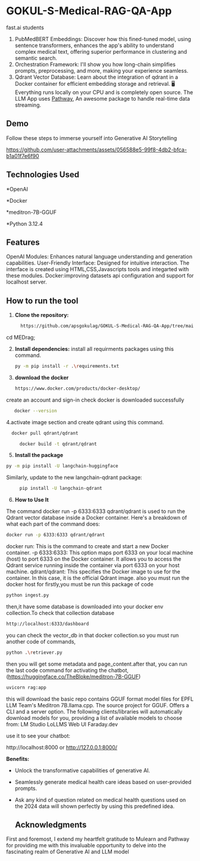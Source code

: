 # GOKUL-S-Medical-RAG-QA-App
fast.ai students

1. PubMedBERT Embeddings: Discover how this fined-tuned model, using sentence transformers, enhances the app's ability to understand complex medical text, offering superior performance in clustering and semantic search.
2. Orchestration Framework: I'll show you how long-chain simplifies prompts, preprocessing, and more, making your experience seamless.
3. Qdrant Vector Database: Learn about the integration of qdrant in a Docker container for efficient embedding storage and retrieval.
 🖥️ Everything runs locally on your CPU and is completely open source.
The LLM App uses [Pathway](https://pathway.com/), An awesome package to handle real-time data streaming.

## Demo
Follow these steps to immerse yourself into Generative AI Storytelling

https://github.com/user-attachments/assets/056588e5-99f8-4db2-bfca-b1a01f7e6f90


## Technologies Used
*OpenAI

*Docker

*meditron-7B-GGUF

*Python 3.12.4  

## Features
OpenAI Modules: Enhances natural language understanding and generation capabilities.
User-Friendly Interface: Designed for intuitive interaction. The interface is created using HTML,CSS,Javascripts tools and integarted with these modules.
Docker:improving datasets api configuration and support for localhost server.



## How to run the tool
1. **Clone the repository:**
 
   ```bash
     https://github.com/apsgokulag/GOKUL-S-Medical-RAG-QA-App/tree/main/MEDrag
   ```
   
cd MEDrag;

2. **Install dependencies:**
   install all requirments packages using this command.
   
    ```bash
   py -m pip install -r .\requirements.txt
   ```
3. **download the docker**

      ```bash
   https://www.docker.com/products/docker-desktop/
      ```
create an account and sign-in
check docker is downloaded successfully

```bash
   docker --version 
 ```

4.activate image section and create qdrant using this command.

   ```bash
     docker pull qdrant/qdrant
   ```

  ```bash
       docker build -t qdrant/qdrant
   ```
     

    
5. **Install the package**
   
  ```bash
  py -m pip install -U langchain-huggingface 
  ```

Similarly, update to the new langchain-qdrant package:

  ```bash
       pip install -U langchain-qdrant
  ```
6. **How to Use It**

The command docker run -p 6333:6333 qdrant/qdrant is used to run the Qdrant vector database inside a Docker container. Here's a breakdown of what each part of the command does:
 ```bash
docker run -p 6333:6333 qdrant/qdrant
  ```
docker run: This is the command to create and start a new Docker container.
-p 6333:6333: This option maps port 6333 on your local machine (host) to port 6333 on the Docker container. It allows you to access the Qdrant service running inside the container via port 6333 on your host machine.
qdrant/qdrant: This specifies the Docker image to use for the container. In this case, it is the official Qdrant image.
also you must run the docker host for 
 firstly,you must be run this package of code
 
    
 ```bash
 python ingest.py
  ```
  

 then,it have some database is downloaded into your docker env collection.To check that collection database 

```bash
http://localhost:6333/dashboard
  ```

you can check the vector_db in that docker collection.so you must run another code of commands,
```bash
python .\retriever.py 
```
then you will get some metadata and page_content.after that, you can run the last code command for activating the chatbot,
(https://huggingface.co/TheBloke/meditron-7B-GGUF)
```bash
uvicorn rag:app 
```
this will download the basic repo contains GGUF format model files for EPFL LLM Team's Meditron 7B.llama.cpp. The source project for GGUF. Offers a CLI and a server option.
The following clients/libraries will automatically download models for you, providing a list of available models to choose from:
LM Studio
LoLLMS Web UI
Faraday.dev

use it to see your chatbot:

http://localhost:8000
or
http://127.0.0.1:8000/


**Benefits:**
- Unlock the transformative capabilities of generative AI.
- Seamlessly generate medical health care ideas based on user-provided prompts.
- Ask any kind of question related on medical health questions used on the 2024 data will shown perfectly by using this predefined idea.

  ## Acknowledgments

First and foremost, I extend my heartfelt gratitude to Mulearn and Pathway for providing me with this invaluable opportunity to delve into the fascinating realm of Generative AI and LLM model



 





   
   

